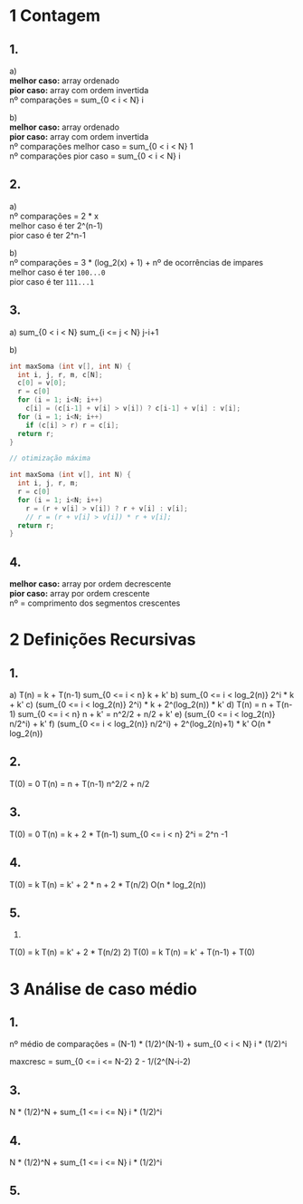 # 1 Contagem
## 1.
a)  
**melhor caso:** array ordenado  
**pior caso:** array com ordem invertida  
nº comparações = sum_{0 < i < N} i  

b)  
**melhor caso:** array ordenado  
**pior caso:** array com ordem invertida  
nº comparações melhor caso = sum_{0 < i < N} 1  
nº comparações pior caso = sum_{0 < i < N} i  


## 2.
a)  
nº comparações = 2 * x  
melhor caso é ter 2^(n-1)  
pior caso é ter 2^n-1  

b)  
nº comparações = 3 * (log_2(x) + 1) + nº de ocorrências de impares  
melhor caso é ter `100...0`  
pior caso é ter `111...1`  


## 3.
a) sum_{0 < i < N} sum_{i <= j < N} j-i+1  

b)  
```c
int maxSoma (int v[], int N) {
  int i, j, r, m, c[N];
  c[0] = v[0];
  r = c[0]
  for (i = 1; i<N; i++)
    c[i] = (c[i-1] + v[i] > v[i]) ? c[i-1] + v[i] : v[i];
  for (i = 1; i<N; i++)
    if (c[i] > r) r = c[i];
  return r;
}

// otimização máxima

int maxSoma (int v[], int N) {
  int i, j, r, m;
  r = c[0]
  for (i = 1; i<N; i++)
    r = (r + v[i] > v[i]) ? r + v[i] : v[i];
    // r = (r + v[i] > v[i]) * r + v[i];
  return r;
}
```

## 4.
**melhor caso:** array por ordem decrescente  
**pior caso:** array por ordem crescente  
nº = comprimento dos segmentos crescentes


# 2 Definições Recursivas
## 1.
a) T(n) = k + T(n-1)
sum_{0 <= i < n} k + k' 
b)
sum_{0 <= i < log_2(n)} 2^i * k + k'
c)
(sum_{0 <= i < log_2(n)} 2^i) * k + 2^(log_2(n)) * k'
d) T(n) = n + T(n-1)
sum_{0 <= i < n} n + k' = n^2/2 + n/2 + k'
e)
(sum_{0 <= i < log_2(n)} n/2^i) + k'
f)
(sum_{0 <= i < log_2(n)} n/2^i) + 2^(log_2(n)+1) * k'
O(n * log_2(n))

## 2.
T(0) = 0
T(n) = n + T(n-1)
n^2/2 + n/2

## 3.
T(0) = 0
T(n) = k + 2 * T(n-1)
sum_{0 <= i < n} 2^i = 2^n -1

## 4.
T(0) = k
T(n) = k' + 2 * n + 2 * T(n/2)
O(n * log_2(n))

## 5.
1)
T(0) = k
T(n) = k' + 2 * T(n/2)
2)
T(0) = k
T(n) = k' + T(n-1) + T(0)


# 3 Análise de caso médio
## 1.
nº médio de comparações = (N-1) * (1/2)^(N-1) + sum_{0 < i < N} i * (1/2)^i  

maxcresc = sum_{0 <= i <= N-2} 2 - 1/(2^(N-i-2)

## 3.
N * (1/2)^N + sum_{1 <= i <= N} i * (1/2)^i

## 4.
N * (1/2)^N + sum_{1 <= i <= N} i * (1/2)^i

## 5.



